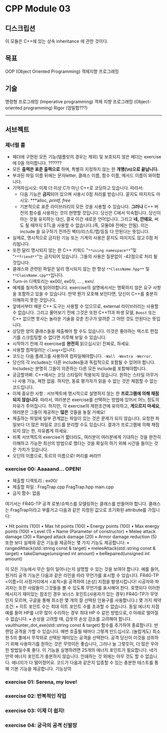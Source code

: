 
# CPP Module 03

## 디스크립션
이 모듈은 C++에 있는 상속 inheritance 에 관한 것이다.

## 목표
OOP (Object Oriented Programming) 객체지향 프로그래밍

## 기술
명령형 프로그래밍 (Imperative programming)
객체 지향 프로그래밍 (Object-oriented programming)
Rigor (엄밀함???)


----------------------
## 서브젝트

### 제너럴 룰
- 헤더에 구현된 모든 기능(템플릿의 경우는 제외) 및 보호되지 않은 헤더는 exercise에 0을 의미합니다. ??????
- 모든 **출력은 표준 출력으로** 하며, 특별히 지정하지 않는 한 **개행(\n)으로 끝납니다.**
- 부과된 파일 이름 뒤에는 문자letter, 클래스 이름, 함수 이름, 메서드 이름이 와야합니다.
- 기억하십시오: 이제 더 이상 C가 아닌 C++로 코딩하고 있습니다. 따라서:
  - 다음 기능은 **금지**되어 있으며 사용시 0점 처리를 받습니다. 묻지도 따지지도 마시오: ***alloc, *printf, free*
  - 기본적으로 표준 라이브러리의 모든 것을 사용할 수 있습니다. **그러나** C++ 버전의 함수를 사용하는 것이 현명할 것입니다.
    당신은 C에서 익숙합니다. 당신이 아는 것을 유지하는 대신, 결국 이건 새로운 언어입니다. 그리고 **네, 안돼요**,
    써도 될 때까지 STL을 사용할 수 없습니다.(즉, 모듈08 전에는 안됨). 이는 include <algorithm>을 요구하기 전까진
    벡터/리스트/맵/등등 다 안된다는 뜻입니다.
- 실제로, 명시적으로 금지된 기능 또는 기계의 사용은 묻지도 따지지도 않고 0점 처리됩니다.
- 또한 달리 명시되지 않는 한 C++ 키워드 "`**using namespace**`"및 "`**friend**`"는 금지되어 있습니다. 그들의 사용은 질문없이 -42점으로 처리 될 것입니다.
- 클래스와 관련된 파일은 달리 명시되지 않는 한 항상 `**ClassName.hpp**` 및 `**ClassName.cpp**`입니다.
- Turn-in 디렉토리는 ex00/, ex01/, ... , exn/.
- 예제를 철저하게 읽어야합니다. exercise의 설명에서서는 명확하지 않은 요구 사항을 포함하고 있을 수 있습니다.
  만약 뭔가 모호해 보인다면, 당신이 C++를 충분히 이해하지 못한 것입니다.
- 앞에서부터 배운 C++ 도구는 사용할 수 있으므로, external 라이브러리는 사용할 수 없습니다. 그리고 물어보기 전에
  그것은 또한 C++11과 파생 모델, `Boost` 또는 C++ 없으면 못사는 놀라운 기술을 갖춘 친구가 알려준 그 어떤 것도 안된다는 뜻입니다.
- 상당한 양의 클래스들을 제출해야 할 수도 있습니다. 이것은 좋아하는 텍스트 편집기를 스크립팅할 수 없다면 지루해 보일 수 있습니다.
- 시작하기 전에 각 exercise를 **완전히** 읽으십시오! 진짜로, 하세요.
- 사용할 컴파일러는 `clang++`입니다.
- 코드는 다음 플래그를 사용하여 컴파일해야합니다. `-Wall -Wextra -Werror`.
- 당신의 각 includes는 다른 includes들과 독립적으로 포함될 수 있어야 합니다. Includes는 분명히 그들이 의존하는 다른 모든 include를 포함해야합니다.
- 궁금할까봐: C++에서는 코딩 스타일이 적용되지 않습니다. 원하는 스타일 아무거나 사용 가능, 제한 없음. 하지만, 동료 평가자가 읽을 수 없는 것은 채점할 수 없는 코드입니다.
- 이제 중요한 사항 : 서브젝트에 명시적으로 설명하지 않는 한 **프로그램에 의해 채점되지 않습니다**. 따라서, 여러분은 exercise를 선택하는 방법에 있어서 어느 정도의 자유가 주어집니다. 하지만, 각 exercise의 제한조건에 유의하고, **게으르지 마세요**, 여러분은 그들이 제공하는 **많은** 것들을 놓칠 거예요!
- 제출하는 파일에 일부 관계없는 파일이 있는 것은 문제가 되지 않습니다. 요청한 파일보다 더 많은 파일로 코드를 분리할 수도 있습니다.
  결과가 프로그램에 의해 채점되지 않는 한, 자유롭게 하세요.
- 비록 서브젝트의 exercise가 짧더라도, 여러분이 여러분에게 기대하는 것을 완전히 이해하고 가능한 최선의 방법으로 했다는 것을 확실히 하기 위해
  시간을 들이는 것은 가치가 있습니다.
- 오딘의 이름으로, 토르의 이름으로! 머리를 써라!!!

### exercise 00: Aaaaand... OPEN!
- 제출할 디렉토리 : ex00/
- 제출할 파일 : FragTrap.cpp FragTrap.hpp main.cpp
- 금지 함수: 없음

여기서는 FR4G-TP 공격 로봇/슈박스를 모델링하는 클래스를 만들어야 합니다.
클래스는 FragTrap이라고 부를거고 다음과 같은 지정된 값으로 초기화된 attribute를 가집니다:

• Hit points (100)
• Max hit points (100)
• Energy points (100)
• Max energy points (100)
• Level (1)
• Name (Parameter of constructor)
• Melee attack damage (30)
• Ranged attack damage (20)
• Armor damage reduction (5)
또한 보다 실제와 같은 기능을 제공하는 몇 가지 기능도 제공합니다:
• rangedAttack(std::string const & target)
• meleeAttack(std::string const & target)
• takeDamage(unsigned int amount)
• beRepaired(unsigned int amount)

이 모든 기능에서 무슨 일이 일어나는지 설명할 수 있는 것을 보여야 합니다.
예를 들어, 원거리 공격 기능은 다음과 같은 라인을 따라 무언가를 표시할 수 있습니다.
FR4G-TP <이름>이 사정거리에서 <표적>을 공격하여 [손상] 지점을 발생시킵니다!
시공자와 파괴자는 또한 사람들이 그것들을 볼 수 있도록 무언가를 표시해야 한다.
호명되다 이러한 메시지가 재미있는 참조인 경우 보너스 포인트(사용자가 있는 경우)
FR4G-TP가 무엇인지 모르며, 구글을 통해 최소한 몇 개의 잘 선택된 인용구를 사용합니다.)
몇 가지 제약 조건:
• 히트 포인트 수는 최대 히트 포인트 수를 초과할 수 없습니다. 동일
에너지 지점 예를 들어 HP를 너무 많이 수리하는 경우
최대 HP 수 같은 방법으로, 0 아래로 떨어질 수 없습니다.
• 손상을 고려할 때, 갑옷의 손상 감소를 고려해야 합니다.
vaulthunter_dot_exe(std::string const & target) 함수를 추가하여 종료합니다.
반랜덤 공격을 가할 수 있습니다. 매번 호출될 때마다 그렇게 만드십시오.
(놀랍게도) 최소한 5의 풀에서 무작위로 선택된 재미있는 공격을 선택한다.
공격 당신이 이것을 성취하기 위해 사용하기를 원하는 것은 무엇이든 좋습니다, 그러나 늘 그렇듯이, 더 많은
우아한 방법일수록 좋다. 이 기능을 실행하려면 25개의 에너지 포인트가 필요합니다. 네가 만약
에너지 포인트가 충분하지 않습니다. 인쇄하는 것 외에는 아무 것도 할 수 없습니다.
에너지가 다 떨어졌어요.
코드가 다음과 같은지 입증할 수 있는 충분한 테스트를 통해 기본 기능을 제공합니다.
기능상의



### exercise 01: Serena, my love!
### exercise 02: 반복적인 작업
### exercise 03: 이제 더 쉽지!
### exercise 04: 궁극의 공격 신발장

